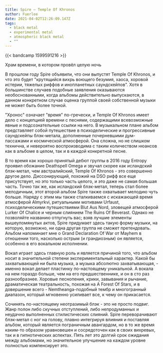 ```yaml
---
title: Spire — Temple Of Khronos
author: Fuerlee
date: 2021-04-02T12:26:09.147Z
tags:
  - black metal
  - experimental metal
  - atmospheric black metal
  - ""
---
```

{{< bandcamp 1599591216 >}}

Храм времени, в котором провёл целую ночь

В прошлом году Spire объявили, что они выпустят Temple Of Khronos, и что это будет "крутящийся вихрь воющего безумия, хаоса, хоровой истерии, тяжелых риффов и инопланетных саундскейпов". Хотя в большинстве случаев подобные заявления оказываются необоснованными, когда альбомы действительно выпускаются, в данном конкретном случае оценка группой своей собственной музыки не может быть более точной.

"Хронос" означает "время" по-гречески, и Temple Of Khronos имеет дело с концепцией времени с песнями, содержащими всевозможные явные и подсознательные ссылки на него. В музыкальном плане альбом представляет собой путешествие в психоделические и прогрессивные саундскейпы блэк-метала, дополненные почерневшими дум-пассажами и космической атмосферой. Она сложна, но не слишком технична, и невероятно воспроизводима с таким количеством нюансов как в альбоме в целом, так и в каждой конкретной песне.

В то время как хорошо принятый дебют группы в 2016 году Entropy проявил обожание Deathspell Omega и звучал скорее как исландский блэк-метал, чем австралийский, Temple Of Khronos - это совершенно другое дело. Диссонирующий, похожий на DSO рифф все еще присутствует, но это только часть целого, и это даже не самая большая часть. Точно так же, как исландский блэк-метал, теперь стал более мелодичным, этот второй альбом Spire также охватывает мелодию чуть больше. Наряду с этим мы также сталкиваемся с искажающей время атмосферой Almyrkvi, ритуальными мотивами Urfaust, психоделическими путешествиями Blut Aus Nord, зловещей атмосферой Lurker Of Chalice и черным слиянием The Ruins Of Beverast. Однако не позволяйте названию отпугнуть вас; взяв лучшие элементы вышеупомянутых актов, Spire придумает здесь такую форму музыки, на которую, возможно, ни одна другая группа не сможет претендовать. Альбом напоминает мне о Grand Declaration Of War от Mayhem в отношении того, насколько острым (и грандиозным) он является, особенно в его вокальном исполнении.

Вокал играет здесь главную роль и является причиной того, что альбом носит в значительной степени экспериментальный характер. Какой бы захватывающей ни была музыка, а музыка абсолютно захватывающая, - именно вокал делает пластинку по-настоящему уникальной. А вокала на нем гораздо больше, чем на его предшественнике, и он в сто раз разнообразнее. Хоровые песнопения, крики, завывания и рычание, драматическая театральность, похожая на A Forest Of Stars, и в довершение всего - Nemtheanga-подобный тембр и многогранный диапазон, который мгновенно усиливает все, к чему он прикасается.

Сочинять по-настоящему неотразимый блэк - это не просто подвиг. Жанр полон либо скучных отступлений, либо непродуманных и неудачно выполненных стилистических слияний. Spire переворачивают блэк-метал с ног на голову, плавно интегрируя влияния и поставляя альбом, который является пограничным авангардом, но в то же время каким-то образом уравновешен и сосредоточен как в своих вихревых, так и в гипнотических аспектах. Пять лет это долгий срок ожидания между альбомами, но значительное улучшение на каждом уровне полностью компенсирует это.
